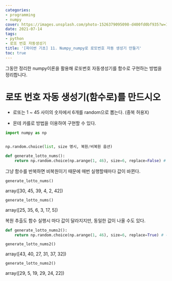 ```yaml
---
categories:
- programming
- numpy
cover: https://images.unsplash.com/photo-1526379095098-d400fd0bf935?w=1920&h=1080&fit=crop
date: 2021-07-14
tags:
- python
- 로또 번호 자동생성기
title: '[파이썬 기초] 11. Numpy_numpy로 로또번호 자동 생성기 만들기'
toc: true
---
```

그동안 정리한 numpy이론을 활용해 로또번호 자동생성기를 함수로 구현하는 방법을 정리합니다.

# 로또 번호 자동 생성기(함수로)를 만드시오

  - 로또는 1 ~ 45 사이의 숫자에서 6개를 random으로 뽑는다. (중복 허용X)

  - 몬테 카를로 방법을 이용하여 구현할 수 있다.

```python
import numpy as np
```

```python

np.random.choice(list, size 명시, 복원/비복원 옵션)

````

```python
def generate_lotto_nums():
    return np.random.choice(np.arange(1, 46), size=6, replace=False) # 비복원 추출 (중복 X)
```

그냥 함수를 반복하면 비복원이기 때문에 매번 실행할때마다 값이 바뀐다.

```python
generate_lotto_nums()
```


array([30, 45, 39,  4,  2, 42])


```python
generate_lotto_nums()
```


array([25, 35,  6,  3, 17,  5])

복원 추출도 함수 실행시 마다 값이 달라지지만, 동일한 값이 나올 수도 있다. 

```python
def generate_lotto_nums2():
    return np.random.choice(np.arange(1, 46), size=6, replace=True) # 복원 추출 (중복 O)
```

```python
generate_lotto_nums2()
```


array([43, 40, 27, 31, 37, 32])


```python
generate_lotto_nums2()
```


array([29,  5, 19, 29, 24, 22])
